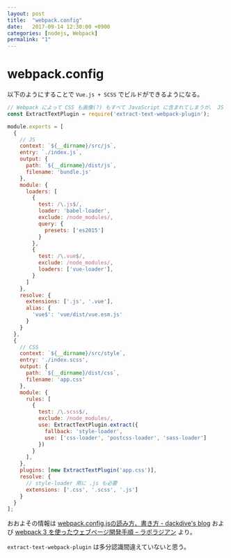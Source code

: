 ```yaml
---
layout: post
title:  "webpack.config"
date:   2017-09-14 12:30:00 +0900
categories: [nodejs, Webpack]
permalink: "1"
---
```

# webpack.config

以下のようにすることで `Vue.js + SCSS` でビルドができるようになる。



```javascript
// Webpack によって CSS も画像(?) もすべて JavaScript に含まれてしまうが、 JS から指定の文字列を抜き出すのに使う
const ExtractTextPlugin = require('extract-text-webpack-plugin');

module.exports = [
  {
    // JS
    context: `${__dirname}/src/js`,
    entry: `./index.js`,
    output: {
      path: `${__dirname}/dist/js`,
      filename: 'bundle.js'
    },
    module: {
      loaders: [
        {
          test: /\.js$/,
          loader: 'babel-loader',
          exclude: /node_modules/,
          query: {
            presets: ['es2015']
          }
        },
        {
          test: /\.vue$/,
          exclude: /node_modules/,
          loaders: ['vue-loader'],
        }
      ]
    },
    resolve: {
      extensions: ['.js', '.vue'],
      alias: {
        'vue$': 'vue/dist/vue.esm.js'
      }
    }
  },
  {
    // CSS
    context: `${__dirname}/src/style`,
    entry: './index.scss',
    output: {
      path: `${__dirname}/dist/css`,
      filename: 'app.css'
    },
    module: {
      rules: [
        {
          test: /\.scss$/,
          exclude: /node_modules/,
          use: ExtractTextPlugin.extract({
            fallback: 'style-loader',
            use: ['css-loader', 'postcss-loader', 'sass-loader']
          })
        }
      ],
    },
    plugins: [new ExtractTextPlugin('app.css')],
    resolve: {
      // style-loader 用に .js も必要
      extensions: ['.css', '.scss', '.js']
    }
  }
];
```

おおよその情報は [webpack.config.jsの読み方、書き方 - dackdive's blog](http://dackdive.hateblo.jp/entry/2016/04/13/123000) および [webpack 3 を使ったウェブページ開発手順 – ラボラジアン](https://laboradian.com/web-dev-procedure-using-webpack3/) より。

`extract-text-webpack-plugin` は多分認識間違えていないと思う。